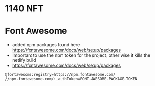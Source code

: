 # 1140 NFT

# Font Awesome 

- added npm packages found here https://fontawesome.com/docs/web/setup/packages
- Important to use the npm token for the project, other wise it kills the netlify build 
- https://fontawesome.com/docs/web/setup/packages 

`@fortawesome:registry=https://npm.fontawesome.com/
//npm.fontawesome.com/:_authToken=FONT-AWESOME-PACKAGE-TOKEN`

